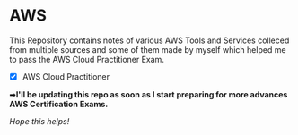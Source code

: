 # AWS
This Repository contains notes of various AWS Tools and Services colleced from multiple sources and some of them made by myself which helped me to pass the AWS Cloud Practitioner Exam.
- [x] AWS Cloud Practitioner

➡**I'll be updating this repo as soon as I start preparing for more advances AWS Certification Exams.**

*Hope this helps!*

